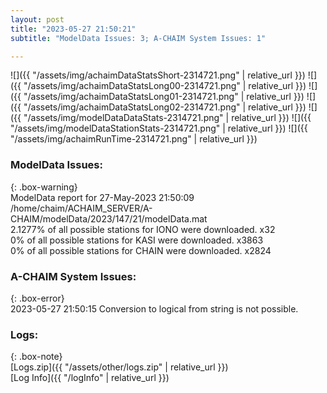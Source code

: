 ```yaml
---
layout: post
title: "2023-05-27 21:50:21"
subtitle: "ModelData Issues: 3; A-CHAIM System Issues: 1"

---
```


![]({{ "/assets/img/achaimDataStatsShort-2314721.png" | relative_url }})
![]({{ "/assets/img/achaimDataStatsLong00-2314721.png" | relative_url }})
![]({{ "/assets/img/achaimDataStatsLong01-2314721.png" | relative_url }})
![]({{ "/assets/img/achaimDataStatsLong02-2314721.png" | relative_url }})
![]({{ "/assets/img/modelDataDataStats-2314721.png" | relative_url }})
![]({{ "/assets/img/modelDataStationStats-2314721.png" | relative_url }})
![]({{ "/assets/img/achaimRunTime-2314721.png" | relative_url }})


### ModelData Issues:  
  
{: .box-warning}  
 ModelData report for 27-May-2023 21:50:09   
 /home/chaim/ACHAIM_SERVER/A-CHAIM/modelData/2023/147/21/modelData.mat   
 2.1277% of all possible stations for IONO were downloaded. x32   
 0% of all possible stations for KASI were downloaded. x3863   
 0% of all possible stations for CHAIN were downloaded. x2824   
  
### A-CHAIM System Issues:  
  
{: .box-error}  
2023-05-27 21:50:15 Conversion to logical from string is not possible.  

### Logs:  
  
{: .box-note}  
[Logs.zip]({{ "/assets/other/logs.zip" | relative_url }})  
[Log Info]({{ "/logInfo" | relative_url }})  
